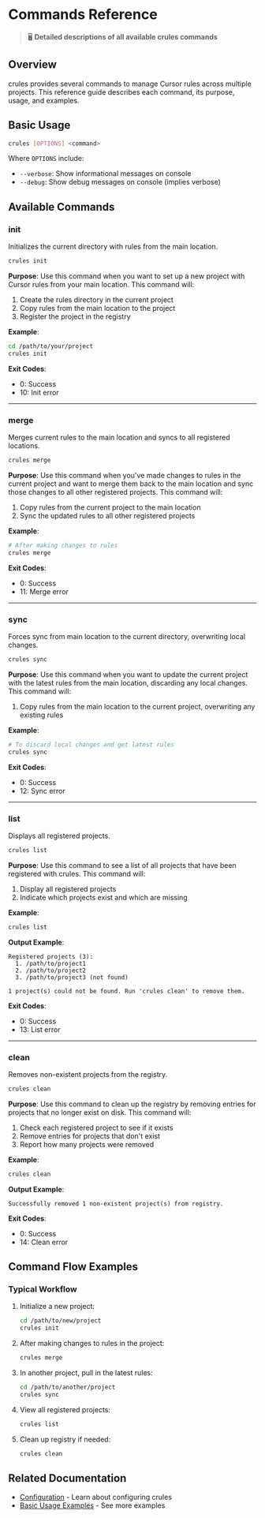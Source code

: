 # Commands Reference

> 🖥️ **Detailed descriptions of all available crules commands**

## Overview

crules provides several commands to manage Cursor rules across multiple projects. This reference guide describes each command, its purpose, usage, and examples.

## Basic Usage

```bash
crules [OPTIONS] <command>
```

Where `OPTIONS` include:
- `--verbose`: Show informational messages on console
- `--debug`: Show debug messages on console (implies verbose)

## Available Commands

### init

Initializes the current directory with rules from the main location.

```bash
crules init
```

**Purpose**: Use this command when you want to set up a new project with Cursor rules from your main location. This command will:
1. Create the rules directory in the current project
2. Copy rules from the main location to the project
3. Register the project in the registry

**Example**:
```bash
cd /path/to/your/project
crules init
```

**Exit Codes**:
- 0: Success
- 10: Init error

---

### merge

Merges current rules to the main location and syncs to all registered locations.

```bash
crules merge
```

**Purpose**: Use this command when you've made changes to rules in the current project and want to merge them back to the main location and sync those changes to all other registered projects. This command will:
1. Copy rules from the current project to the main location
2. Sync the updated rules to all other registered projects

**Example**:
```bash
# After making changes to rules
crules merge
```

**Exit Codes**:
- 0: Success
- 11: Merge error

---

### sync

Forces sync from main location to the current directory, overwriting local changes.

```bash
crules sync
```

**Purpose**: Use this command when you want to update the current project with the latest rules from the main location, discarding any local changes. This command will:
1. Copy rules from the main location to the current project, overwriting any existing rules

**Example**:
```bash
# To discard local changes and get latest rules
crules sync
```

**Exit Codes**:
- 0: Success
- 12: Sync error

---

### list

Displays all registered projects.

```bash
crules list
```

**Purpose**: Use this command to see a list of all projects that have been registered with crules. This command will:
1. Display all registered projects
2. Indicate which projects exist and which are missing

**Example**:
```bash
crules list
```

**Output Example**:
```
Registered projects (3):
  1. /path/to/project1
  2. /path/to/project2
  3. /path/to/project3 (not found)

1 project(s) could not be found. Run 'crules clean' to remove them.
```

**Exit Codes**:
- 0: Success
- 13: List error

---

### clean

Removes non-existent projects from the registry.

```bash
crules clean
```

**Purpose**: Use this command to clean up the registry by removing entries for projects that no longer exist on disk. This command will:
1. Check each registered project to see if it exists
2. Remove entries for projects that don't exist
3. Report how many projects were removed

**Example**:
```bash
crules clean
```

**Output Example**:
```
Successfully removed 1 non-existent project(s) from registry.
```

**Exit Codes**:
- 0: Success
- 14: Clean error

## Command Flow Examples

### Typical Workflow

1. Initialize a new project:
   ```bash
   cd /path/to/new/project
   crules init
   ```

2. After making changes to rules in the project:
   ```bash
   crules merge
   ```

3. In another project, pull in the latest rules:
   ```bash
   cd /path/to/another/project
   crules sync
   ```

4. View all registered projects:
   ```bash
   crules list
   ```

5. Clean up registry if needed:
   ```bash
   crules clean
   ```

## Related Documentation

- [Configuration](configuration.md) - Learn about configuring crules
- [Basic Usage Examples](../examples/basic-usage.md) - See more examples
